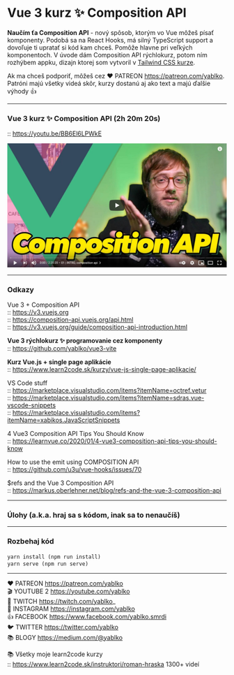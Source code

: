 # Vue 3 kurz ✨ Composition API

**Naučím ťa Composition API** - nový spôsob, ktorým vo Vue môžeš písať komponenty. Podobá sa na React Hooks, má silný TypeScript support a dovoľuje ti upratať si kód kam chceš. Pomôže hlavne pri veľkých komponentoch. V úvode dám Composition API rýchlokurz, potom ním rozhýbem appku, dizajn ktorej som vytvoril v [Tailwind CSS kurze](https://github.com/yablko/tailwind-trulo).

Ak ma chceš podporiť, môžeš cez ❤️ PATREON https://patreon.com/yablko.  
Patróni majú všetky videá skôr, kurzy dostanú aj ako text a majú ďalšie výhody 👍

---

### Vue 3 kurz ✨ Composition API (2h 20m 20s)
:: https://youtu.be/BB6El6LPWkE

[![youtube tutorial link](vue3composition.jpg)](https://youtu.be/BB6El6LPWkE)

---

### Odkazy

Vue 3 + Composition API  
:: https://v3.vuejs.org  
:: https://composition-api.vuejs.org/api.html  
:: https://v3.vuejs.org/guide/composition-api-introduction.html 

**Vue 3 rýchlokurz ✨ programovanie cez komponenty**  
:: https://github.com/yablko/vue3-vite  

**Kurz Vue.js + single page aplikácie**  
:: https://www.learn2code.sk/kurzy/vue-js-single-page-aplikacie/  

VS Code stuff  
:: https://marketplace.visualstudio.com/items?itemName=octref.vetur  
:: https://marketplace.visualstudio.com/items?itemName=sdras.vue-vscode-snippets  
:: https://marketplace.visualstudio.com/items?itemName=xabikos.JavaScriptSnippets  

4 Vue3 Composition API Tips You Should Know  
:: https://learnvue.co/2020/01/4-vue3-composition-api-tips-you-should-know  

How to use the emit using COMPOSITION API  
:: https://github.com/u3u/vue-hooks/issues/70  

$refs and the Vue 3 Composition API  
:: https://markus.oberlehner.net/blog/refs-and-the-vue-3-composition-api  

---

### Úlohy (a.k.a. hraj sa s kódom, inak sa to nenaučíš)

---

### Rozbehaj kód

```
yarn install (npm run install)
yarn serve (npm run serve)
```

---

❤️ PATREON https://patreon.com/yablko  
🎬 YOUTUBE 2 https://youtube.com/yablko  
🍿 TWITCH https://twitch.com/yablko_  
📸 INSTAGRAM https://instagram.com/yablko  
👍 FACEBOOK https://www.facebook.com/yablko.smrdi  
🐦 TWITTER https://twitter.com/yablko  
📚 BLOGY https://medium.com/@yablko  
  
📚 Všetky moje learn2code kurzy  
:: https://www.learn2code.sk/instruktori/roman-hraska 1300+ videí
